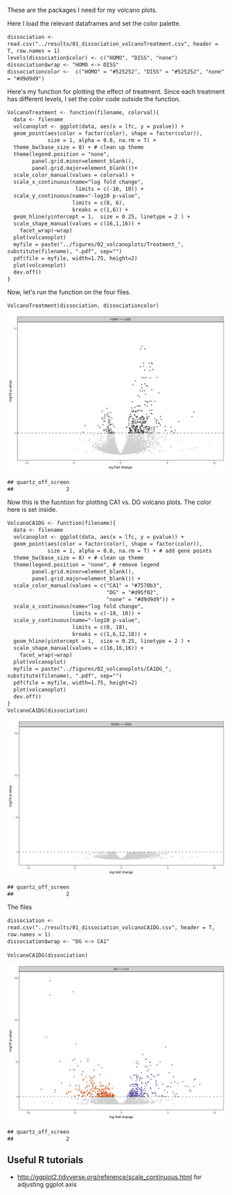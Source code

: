 These are the packages I need for my volcano plots.

Here I load the relevant dataframes and set the color palette.

    dissociation <- read.csv("../results/01_dissociation_volcanoTreatment.csv", header = T, row.names = 1)
    levels(dissociation$color) <- c("HOMO", "DISS", "none")
    dissociation$wrap <- "HOMO <-> DISS"
    dissociationcolor <-  c("HOMO" = "#525252", "DISS" = "#525252", "none" = "#d9d9d9")

Here's my function for plotting the effect of treatment. Since each
treatment has different levels, I set the color code outside the
function.

    VolcanoTreatment <- function(filename, colorval){
      data <- filename
      volcanoplot <- ggplot(data, aes(x = lfc, y = pvalue)) + 
      geom_point(aes(color = factor(color), shape = factor(color)), 
                 size = 1, alpha = 0.8, na.rm = T) +
      theme_bw(base_size = 8) + # clean up theme
      theme(legend.position = "none",
            panel.grid.minor=element_blank(),
            panel.grid.major=element_blank())+
      scale_color_manual(values = colorval) +
      scale_x_continuous(name="log fold change",
                          limits = c(-10, 10)) +
      scale_y_continuous(name="-log10 p-value",
                         limits = c(0, 6),
                         breaks = c(1,6)) +
      geom_hline(yintercept = 1,  size = 0.25, linetype = 2 ) + 
      scale_shape_manual(values = c(16,1,16)) +
        facet_wrap(~wrap)
      plot(volcanoplot)
      myfile = paste("../figures/02_volcanoplots/Treatment_", substitute(filename), ".pdf", sep="")
      pdf(file = myfile, width=1.75, height=2)
      plot(volcanoplot)
      dev.off()
    }

Now, let's run the function on the four files.

    VolcanoTreatment(dissociation, dissociationcolor)

![](../figures/02_volcanoplots/Treatment-1.png)

    ## quartz_off_screen 
    ##                 2

Now this is the fucntion for plotting CA1 vs. DG volcano plots. The
color here is set inside.

    VolcanoCA1DG <- function(filename){
      data <- filename
      volcanoplot <- ggplot(data, aes(x = lfc, y = pvalue)) + 
      geom_point(aes(color = factor(color), shape = factor(color)), 
                 size = 1, alpha = 0.8, na.rm = T) + # add gene points
      theme_bw(base_size = 8) + # clean up theme
      theme(legend.position = "none", # remove legend 
            panel.grid.minor=element_blank(),
            panel.grid.major=element_blank()) + 
      scale_color_manual(values = c("CA1" = "#7570b3",
                                    "DG" = "#d95f02", 
                                    "none" = "#d9d9d9")) +   
      scale_x_continuous(name="log fold change",
                         limits = c(-10, 10)) +
      scale_y_continuous(name="-log10 p-value",
                         limits = c(0, 18),
                         breaks = c(1,6,12,18)) +
      geom_hline(yintercept = 1,  size = 0.25, linetype = 2 ) + 
      scale_shape_manual(values = c(16,16,16)) +
        facet_wrap(~wrap)
      plot(volcanoplot)
      myfile = paste("../figures/02_volcanoplots/CA1DG_", substitute(filename), ".pdf", sep="")
      pdf(file = myfile, width=1.75, height=2)
      plot(volcanoplot)
      dev.off()
    }
    VolcanoCA1DG(dissociation)

![](../figures/02_volcanoplots/unnamed-chunk-3-1.png)

    ## quartz_off_screen 
    ##                 2

The files

    dissociation <- read.csv("../results/01_dissociation_volcanoCA1DG.csv", header = T, row.names = 1)
    dissociation$wrap <- "DG <-> CA1"

    VolcanoCA1DG(dissociation)

![](../figures/02_volcanoplots/CA1DG-1.png)

    ## quartz_off_screen 
    ##                 2

Useful R tutorials
------------------

-   <http://ggplot2.tidyverse.org/reference/scale_continuous.html> for
    adjusting ggplot axis
